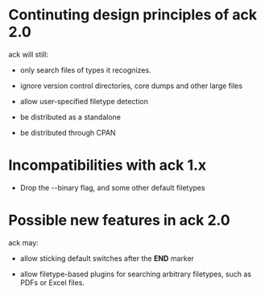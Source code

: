 # Continuting design principles of ack 2.0

ack will still:

* only search files of types it recognizes.

* ignore version control directories, core dumps and other large files

* allow user-specified filetype detection

* be distributed as a standalone

* be distributed through CPAN



# Incompatibilities with ack 1.x

* Drop the --binary flag, and some other default filetypes


# Possible new features in ack 2.0

ack may:

* allow sticking default switches after the __END__ marker

* allow filetype-based plugins for searching arbitrary filetypes, such as PDFs or Excel files.
